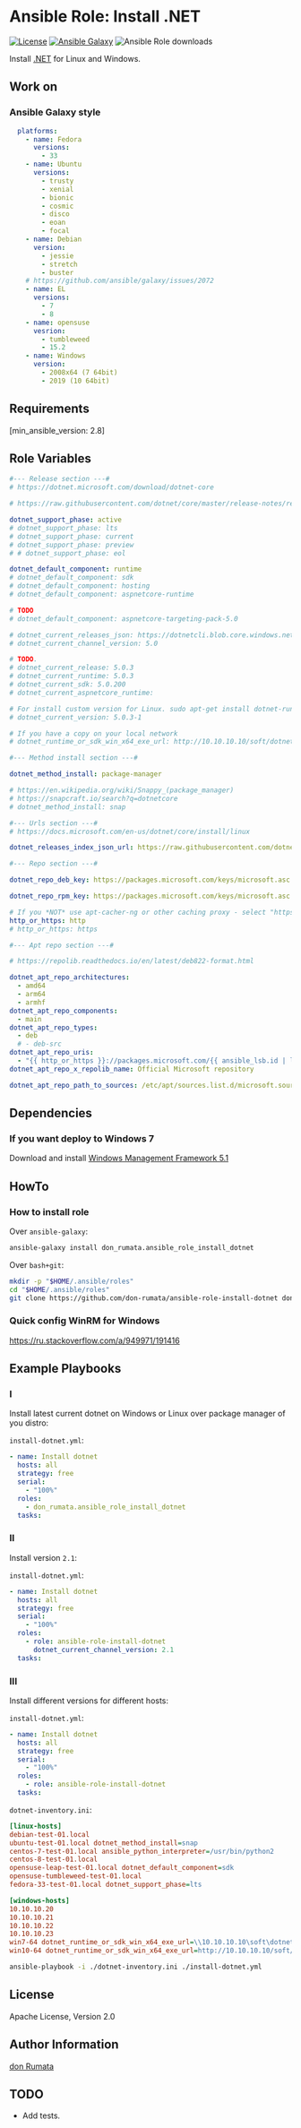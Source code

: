 # Ansible Role: Install .NET

[![License][license-image]][license-url] [![Ansible Galaxy][ansible-galaxy-image]][ansible-galaxy-url] ![Ansible Role downloads](https://img.shields.io/ansible/role/d/54365)

Install [.NET](https://dotnet.microsoft.com/download) for Linux and Windows.

## Work on

### Ansible Galaxy style

```yaml
  platforms:
    - name: Fedora
      versions:
        - 33
    - name: Ubuntu
      versions:
        - trusty
        - xenial
        - bionic
        - cosmic
        - disco
        - eoan
        - focal
    - name: Debian
      version:
        - jessie
        - stretch
        - buster
    # https://github.com/ansible/galaxy/issues/2072
    - name: EL
      versions:
        - 7
        - 8
    - name: opensuse
      vesrion:
        - tumbleweed
        - 15.2
    - name: Windows
      version:
        - 2008x64 (7 64bit)
        - 2019 (10 64bit)
```

## Requirements

[min_ansible_version: 2.8]

## Role Variables

```yaml
#--- Release section ---#
# https://dotnet.microsoft.com/download/dotnet-core

# https://raw.githubusercontent.com/dotnet/core/master/release-notes/releases-index.json

dotnet_support_phase: active
# dotnet_support_phase: lts
# dotnet_support_phase: current
# dotnet_support_phase: preview
# # dotnet_support_phase: eol

dotnet_default_component: runtime
# dotnet_default_component: sdk
# dotnet_default_component: hosting
# dotnet_default_component: aspnetcore-runtime

# TODO
# dotnet_default_component: aspnetcore-targeting-pack-5.0

# dotnet_current_releases_json: https://dotnetcli.blob.core.windows.net/dotnet/release-metadata/5.0/releases.json
# dotnet_current_channel_version: 5.0

# TODO.
# dotnet_current_release: 5.0.3
# dotnet_current_runtime: 5.0.3
# dotnet_current_sdk: 5.0.200
# dotnet_current_aspnetcore_runtime:

# For install custom version for Linux. sudo apt-get install dotnet-runtime-5.0=5.0.3-1
# dotnet_current_version: 5.0.3-1

# If you have a copy on your local network
# dotnet_runtime_or_sdk_win_x64_exe_url: http://10.10.10.10/soft/dotnet/dotnet-{{ dotnet_default_component }}-latest-win-amd64.exe

#--- Method install section ---#

dotnet_method_install: package-manager

# https://en.wikipedia.org/wiki/Snappy_(package_manager)
# https://snapcraft.io/search?q=dotnetcore
# dotnet_method_install: snap

#--- Urls section ---#
# https://docs.microsoft.com/en-us/dotnet/core/install/linux

dotnet_releases_index_json_url: https://raw.githubusercontent.com/dotnet/core/master/release-notes/releases-index.json

#--- Repo section ---#

dotnet_repo_deb_key: https://packages.microsoft.com/keys/microsoft.asc

dotnet_repo_rpm_key: https://packages.microsoft.com/keys/microsoft.asc

# If you *NOT* use apt-cacher-ng or other caching proxy - select "https".
http_or_https: http
# http_or_https: https

#--- Apt repo section ---#

# https://repolib.readthedocs.io/en/latest/deb822-format.html

dotnet_apt_repo_architectures:
  - amd64
  - arm64
  - armhf
dotnet_apt_repo_components:
  - main
dotnet_apt_repo_types:
  - deb
  # - deb-src
dotnet_apt_repo_uris:
  - "{{ http_or_https }}://packages.microsoft.com/{{ ansible_lsb.id | lower }}/{{ ansible_distribution_version }}/prod"
dotnet_apt_repo_x_repolib_name: Official Microsoft repository

dotnet_apt_repo_path_to_sources: /etc/apt/sources.list.d/microsoft.sources
```

## Dependencies

### If you want deploy to Windows 7

Download and install [Windows Management Framework 5.1](https://www.microsoft.com/en-us/download/details.aspx?id=54616)

## HowTo

### How to install role

Over `ansible-galaxy`:

```bash
ansible-galaxy install don_rumata.ansible_role_install_dotnet
```

Over `bash+git`:

```bash
mkdir -p "$HOME/.ansible/roles"
cd "$HOME/.ansible/roles"
git clone https://github.com/don-rumata/ansible-role-install-dotnet don_rumata.ansible_role_install_dotnet
```

### Quick config WinRM for Windows

<https://ru.stackoverflow.com/a/949971/191416>

## Example Playbooks

### I

Install latest current dotnet on Windows or Linux over package manager of you distro:

`install-dotnet.yml`:

```yaml
- name: Install dotnet
  hosts: all
  strategy: free
  serial:
    - "100%"
  roles:
    - don_rumata.ansible_role_install_dotnet
  tasks:
```

### II

Install version `2.1`:

`install-dotnet.yml`:

```yaml
- name: Install dotnet
  hosts: all
  strategy: free
  serial:
    - "100%"
  roles:
    - role: ansible-role-install-dotnet
      dotnet_current_channel_version: 2.1
  tasks:
```

### III

Install different versions for different hosts:

`install-dotnet.yml`:

```yaml
- name: Install dotnet
  hosts: all
  strategy: free
  serial:
    - "100%"
  roles:
    - role: ansible-role-install-dotnet
  tasks:
```

`dotnet-inventory.ini`:

```ini
[linux-hosts]
debian-test-01.local
ubuntu-test-01.local dotnet_method_install=snap
centos-7-test-01.local ansible_python_interpreter=/usr/bin/python2
centos-8-test-01.local
opensuse-leap-test-01.local dotnet_default_component=sdk
opensuse-tumbleweed-test-01.local
fedora-33-test-01.local dotnet_support_phase=lts

[windows-hosts]
10.10.10.20
10.10.10.21
10.10.10.22
10.10.10.23
win7-64 dotnet_runtime_or_sdk_win_x64_exe_url=\\10.10.10.10\soft\dotnet\dotnet-{{ dotnet_default_component }}-latest-win-amd64.exe dotnet_default_component=hosting
win10-64 dotnet_runtime_or_sdk_win_x64_exe_url=http://10.10.10.10/soft/dotnet/dotnet-{{ dotnet_default_component }}-latest-win-amd64.exe dotnet_support_phase=preview dotnet_default_component=sdk
```

```bash
ansible-playbook -i ./dotnet-inventory.ini ./install-dotnet.yml
```

## License

Apache License, Version 2.0

## Author Information

[don Rumata](https://github.com/don-rumata)

## TODO

- Add tests.

[license-image]: https://img.shields.io/github/license/don-rumata/ansible-role-install-dotnet.svg
[license-url]: https://opensource.org/licenses/Apache-2.0

[ansible-galaxy-image]: https://img.shields.io/badge/ansible_galaxy-don__rumata.ansible__role__install__dotnet-blue.svg
[ansible-galaxy-url]: https://galaxy.ansible.com/don_rumata/ansible_role_install_dotnet
